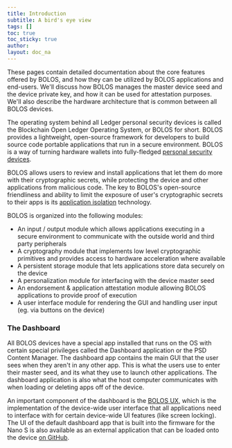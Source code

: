 ```yaml
---
title: Introduction
subtitle: A bird's eye view
tags: []
toc: true
toc_sticky: true
author:
layout: doc_na
---
```



These pages contain detailed documentation about the core features offered by BOLOS, and how they can be utilized by BOLOS applications and end-users. We'll discuss how BOLOS manages the master device seed and the device private key, and how it can be used for attestation purposes. We'll also describe the hardware architecture that is common between all BOLOS devices.

The operating system behind all Ledger personal security devices is called the Blockchain Open Ledger Operating System, or BOLOS for short. BOLOS provides a lightweight, open-source framework for developers to build source code portable applications that run in a secure environment. BOLOS is a way of turning hardware wallets into fully-fledged [personal security devices](../psd-introduction).

BOLOS allows users to review and install applications that let them do more with their cryptographic secrets, while protecting the device and other applications from malicious code. The key to BOLOS's open-source friendliness and ability to limit the exposure of user's cryptographic secrets to their apps is its [application isolation](../psd-application-isolation) technology.

BOLOS is organized into the following modules:

-   An input / output module which allows applications executing in a secure environment to communicate with the outside world and third party peripherals
-   A cryptography module that implements low level cryptographic primitives and provides access to hardware acceleration where available
-   A persistent storage module that lets applications store data securely on the device
-   A personalization module for interfacing with the device master seed
-   An endorsement & application attestation module allowing BOLOS applications to provide proof of execution
-   A user interface module for rendering the GUI and handling user input (eg. via buttons on the device)

### The Dashboard

All BOLOS devices have a special app installed that runs on the OS with certain special privileges called the Dashboard application or the PSD Content Manager. The dashboard app contains the main GUI that the user sees when they aren't in any other app. This is what the users use to enter their master seed, and its what they use to launch other applications. The dashboard application is also what the host computer communicates with when loading or deleting apps off of the device.

An important component of the dashboard is the [BOLOS UX](../low-level-display-management#bolos-ux), which is the implementation of the device-wide user interface that all applications need to interface with for certain device-wide UI features (like screen locking). The UI of the default dashboard app that is built into the firmware for the Nano S is also available as an external application that can be loaded onto the device [on GitHub](https://github.com/LedgerHQ/nanos-ui).

